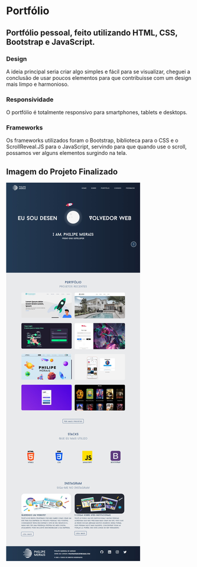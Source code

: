 # Portfólio

## Portfólio pessoal, feito utilizando HTML, CSS, Bootstrap e JavaScript. 

### Design

A ideia principal seria criar algo simples e fácil para se visualizar, cheguei a conclusão de usar poucos elementos para que contribuisse com um design mais limpo e harmonioso.

### Responsividade

O portfólio é totalmente responsivo para smartphones, tablets e desktops.

### Frameworks

Os frameworks utilizados foram o Bootstrap, biblioteca para o CSS e o ScrollReveal.JS para o JavaScript, servindo para que quando use o scroll, possamos ver alguns elementos surgindo na tela.

## Imagem do Projeto Finalizado

<img src="src/ProjetoFinish.jpeg" alt="Imagem do Projeto Finalizado"/>
